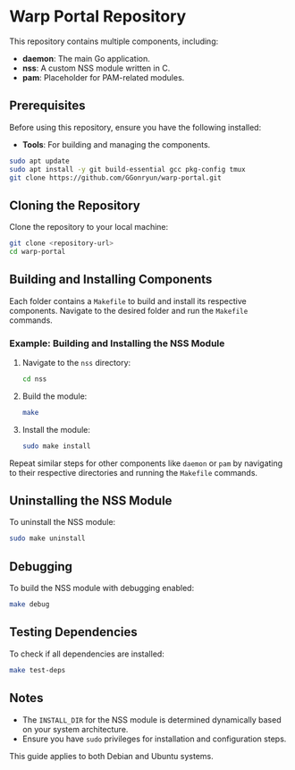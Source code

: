 # Warp Portal Repository

This repository contains multiple components, including:

- **daemon**: The main Go application.
- **nss**: A custom NSS module written in C.
- **pam**: Placeholder for PAM-related modules.

## Prerequisites

Before using this repository, ensure you have the following installed:

- **Tools**: For building and managing the components.

```bash
sudo apt update
sudo apt install -y git build-essential gcc pkg-config tmux
git clone https://github.com/GGonryun/warp-portal.git
```

## Cloning the Repository

Clone the repository to your local machine:

```bash
git clone <repository-url>
cd warp-portal
```

## Building and Installing Components

Each folder contains a `Makefile` to build and install its respective components. Navigate to the desired folder and run the `Makefile` commands.

### Example: Building and Installing the NSS Module

1. Navigate to the `nss` directory:

   ```bash
   cd nss
   ```

2. Build the module:

   ```bash
   make
   ```

3. Install the module:

   ```bash
   sudo make install
   ```

Repeat similar steps for other components like `daemon` or `pam` by navigating to their respective directories and running the `Makefile` commands.

## Uninstalling the NSS Module

To uninstall the NSS module:

```bash
sudo make uninstall
```

## Debugging

To build the NSS module with debugging enabled:

```bash
make debug
```

## Testing Dependencies

To check if all dependencies are installed:

```bash
make test-deps
```

## Notes

- The `INSTALL_DIR` for the NSS module is determined dynamically based on your system architecture.
- Ensure you have `sudo` privileges for installation and configuration steps.

This guide applies to both Debian and Ubuntu systems.
